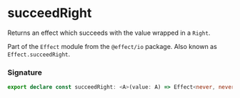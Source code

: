 # succeedRight

Returns an effect which succeeds with the value wrapped in a `Right`.

Part of the `Effect` module from the `@effect/io` package. Also known as `Effect.succeedRight`.

### Signature

```typescript
export declare const succeedRight: <A>(value: A) => Effect<never, never, Either.Either<never, A>>
```
